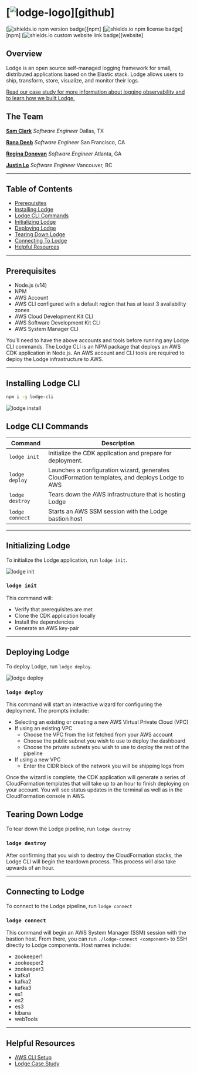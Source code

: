 # [![lodge-logo](https://github.com/lodge-logging/Lodge-CLI/img/lodge-logo.png)][github]

[![shields.io npm version badge](https://img.shields.io/npm/v/lodge-cli)][npm]
[![shields.io npm license badge](https://img.shields.io/npm/l/lodge-cli)][npm]
[![shields.io custom website link badge](https://img.shields.io/static/v1?label=website&message=lodge-logging.github.io&color=blue)][website]

## Overview

Lodge is an open source self-managed logging framework for small, distributed applications based on the Elastic stack. Lodge allows users to ship, transform, store, visualize, and monitor their logs.


[Read our case study for more information about logging observability and to learn how we built Lodge.](https://lodge-logging.github.io)

## The Team

**[Sam Clark](https://www.linkedin.com/in/sam-clark-0aa74390/)** _Software Engineer_ Dallas, TX

**[Rana Deeb](https://www.linkedin.com/in/rana-deeb/)** _Software Engineer_ San Francisco, CA

**[Regina Donovan](https://www.linkedin.com/in/regina-donovan-82242040/)** _Software Engineer_ Atlanta, GA

**[Justin Lo](https://www.linkedin.com/in/justinkevinheilo/)** _Software Engineer_ Vancouver, BC

---

## Table of Contents

- [Prerequisites](https://github.com/lodge-logging/Lodge-CLI#prerequisites)
- [Installing Lodge](https://github.com/lodge-logging/Lodge-CLI#installing-lodge)
- [Lodge CLI Commands](https://github.com/lodge-logging/Lodge-CLI#lodge-cli-commands)
- [Initializing Lodge](https://github.com/lodge-logging/Lodge-CLI#initializing-lodge)
- [Deploying Lodge](https://github.com/lodge-logging/Lodge-CLI#deploying-lodge)
- [Tearing Down Lodge](https://github.com/lodge-logging/Lodge-CLI#tearing-down-lodge)
- [Connecting To Lodge](https://github.com/lodge-logging/Lodge-CLI#connecting-to-lodge)
- [Helpful Resources](https://github.com/lodge-logging/Lodge-CLI#helpful-resources)

---

## Prerequisites

- Node.js (v14)
- NPM
- AWS Account
- AWS CLI configured with a default region that has at least 3 availability zones
- AWS Cloud Development Kit CLI
- AWS Software Development Kit CLI
- AWS System Manager CLI

You'll need to have the above accounts and tools before running any Lodge CLI commands. The Lodge CLI is an NPM package that deploys an AWS CDK application in Node.js. An AWS account and CLI tools are required to deploy the Lodge infrastructure to AWS.

---

## Installing Lodge CLI

```sh
npm i -g lodge-cli
```

![lodge install](https://github.com/lodge-logging/Lodge-CLI/img/lodge-install.gif)

## Lodge CLI Commands

| Command                 | Description                                                                                                                                                            |
| ----------------------- | ---------------------------------------------------------------------------------------------------------------------------------------------------------------------- |
| `lodge init`         | Initialize the CDK application and prepare for deployment.                                                                               |
| `lodge deploy`       | Launches a configuration wizard, generates CloudFormation templates, and deploys Lodge to AWS |
| `lodge destroy`    | Tears down the AWS infrastructure that is hosting Lodge            |
| `lodge connect` | Starts an AWS SSM session with the Lodge bastion host                                                                                                                   |

---

## Initializing Lodge

To initialize the Lodge application, run `lodge init`.

![lodge init](https://github.com/lodge-logging/Lodge-CLI/img/lodge-init.gif)

### `lodge init`

This command will:
- Verify that prerequisites are met
- Clone the CDK application locally
- Install the dependencies
- Generate an AWS key-pair 

---

## Deploying Lodge

To deploy Lodge, run `lodge deploy`.

![lodge deploy](https://github.com/lodge-logging/Lodge-CLI/img/lodge-deploy.gif)

### `lodge deploy`

This command will start an interactive wizard for configuring the deployment. The prompts include:
- Selecting an existing or creating a new AWS Virtual Private Cloud (VPC)
- If using an existing VPC
  - Choose the VPC from the list fetched from your AWS account
  - Choose the public subnet you wish to use to deploy the dashboard
  - Choose the private subnets you wish to use to deploy the rest of the pipeline
- If using a new VPC
  - Enter the CIDR block of the network you will be shipping logs from

Once the wizard is complete, the CDK application will generate a series of CloudFormation templates that will take up to an hour to finish deploying on your account. You will see status updates in the terminal as well as in the CloudFormation console in AWS.

## Tearing Down Lodge

To tear down the Lodge pipeline, run `lodge destroy`

### `lodge destroy`

After confirming that you wish to destroy the CloudFormation stacks, the Lodge CLI will begin the teardown process. This process will also take upwards of an hour.

---

## Connecting to Lodge

To connect to the Lodge pipeline, run `lodge connect`

### `lodge connect`

This command will begin an AWS System Manager (SSM) session with the bastion host. From there, you can run `./lodge-connect <component>` to SSH directly to Lodge components. Host names include:
- zookeeper1
- zookeeper2
- zookeeper3
- kafka1
- kafka2
- kafka3
- es1
- es2
- es3
- kibana
- webTools

---

## Helpful Resources

- [AWS CLI Setup](https://docs.aws.amazon.com/cli/latest/userguide/cli-chap-welcome.html)
- [Lodge Case Study](https://lodge-logging.github.io)
